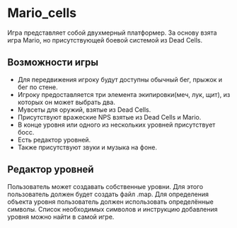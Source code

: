 # Mario_cells
Игра представляет собой двухмерный платформер.
За основу взята игра Mario, но  присутствующей боевой системой из Dead Cells.
## Возможности игры
- Для передвижения игроку будут доступны обычный бег, прыжок и бег по стене.
- Игроку предоставляется три элемента экипировки(меч, лук, щит), из которых он может выбрать два.
- Мувсеты для оружий, взятые из Dead Cells.
- Присутствуют вражеские NPS взятые из Dead Cells и Mario.
- В конце уровня или одного из нескольких уровней присутствует босс.
- Есть редактор уровней.
- Также присутствуют звуки и музыка на фоне.
## Редактор уровней
Пользователь может создавать собственные уровни.
Для этого пользователь должен будет создать файл .map.
Для определения объекта уровня пользователь должен использовать определённые символы.
Список необходимых символов и инструкцию добавления уровня можно найти в самой игре.
